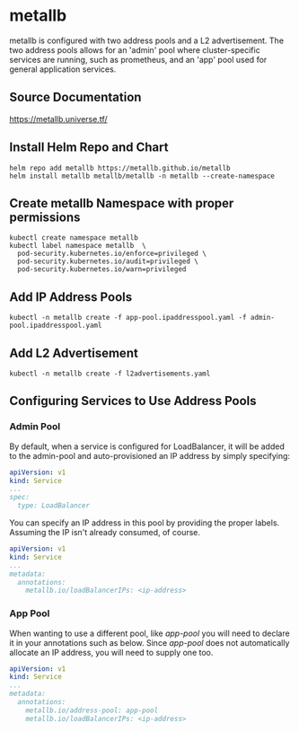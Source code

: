 # metallb 

metallb is configured with two address pools and a L2 advertisement.  The two address pools allows for an 'admin' pool where cluster-specific services are running, such as prometheus, and an 'app' pool used for general application services.

## Source Documentation
https://metallb.universe.tf/


## Install Helm Repo and Chart
```
helm repo add metallb https://metallb.github.io/metallb
helm install metallb metallb/metallb -n metallb --create-namespace
```

## Create metallb Namespace with proper permissions
```
kubectl create namespace metallb
kubectl label namespace metallb  \
  pod-security.kubernetes.io/enforce=privileged \
  pod-security.kubernetes.io/audit=privileged \
  pod-security.kubernetes.io/warn=privileged
```

## Add IP Address Pools
```
kubectl -n metallb create -f app-pool.ipaddresspool.yaml -f admin-pool.ipaddresspool.yaml
```

## Add L2 Advertisement
```
kubectl -n metallb create -f l2advertisements.yaml
```
## Configuring Services to Use Address Pools

### Admin Pool
By default, when a service is configured for LoadBalancer, it will be added to the admin-pool and auto-provisioned an IP address by simply specifying:
```yaml
apiVersion: v1
kind: Service
...
spec:
  type: LoadBalancer
```

You can specify an IP address in this pool by providing the proper labels.  Assuming the IP isn't already consumed, of course.
```yaml
apiVersion: v1
kind: Service
...
metadata:
  annotations:
    metallb.io/loadBalancerIPs: <ip-address>
```

### App Pool
When wanting to use a different pool, like *app-pool* you will need to declare it in your annotations such as below.  Since *app-pool* does not automatically allocate an IP address, you will need to supply one too.
```yaml
apiVersion: v1
kind: Service
...
metadata:
  annotations:
    metallb.io/address-pool: app-pool
    metallb.io/loadBalancerIPs: <ip-address>
```

